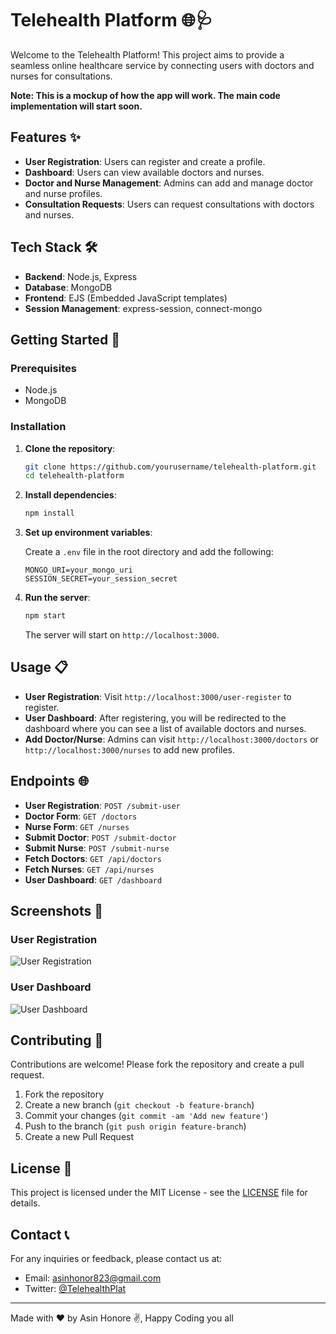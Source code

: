 # Telehealth Platform 🌐🩺

Welcome to the Telehealth Platform! This project aims to provide a seamless online healthcare service by connecting users with doctors and nurses for consultations. 

**Note: This is a mockup of how the app will work. The main code implementation will start soon.**

## Features ✨

- **User Registration**: Users can register and create a profile.
- **Dashboard**: Users can view available doctors and nurses.
- **Doctor and Nurse Management**: Admins can add and manage doctor and nurse profiles.
- **Consultation Requests**: Users can request consultations with doctors and nurses.

## Tech Stack 🛠️

- **Backend**: Node.js, Express
- **Database**: MongoDB
- **Frontend**: EJS (Embedded JavaScript templates)
- **Session Management**: express-session, connect-mongo

## Getting Started 🚀

### Prerequisites

- Node.js
- MongoDB

### Installation

1. **Clone the repository**:

    ```bash
    git clone https://github.com/yourusername/telehealth-platform.git
    cd telehealth-platform
    ```

2. **Install dependencies**:

    ```bash
    npm install
    ```

3. **Set up environment variables**:

    Create a `.env` file in the root directory and add the following:

    ```env
    MONGO_URI=your_mongo_uri
    SESSION_SECRET=your_session_secret
    ```

4. **Run the server**:

    ```bash
    npm start
    ```

    The server will start on `http://localhost:3000`.

## Usage 📋

- **User Registration**: Visit `http://localhost:3000/user-register` to register.
- **User Dashboard**: After registering, you will be redirected to the dashboard where you can see a list of available doctors and nurses.
- **Add Doctor/Nurse**: Admins can visit `http://localhost:3000/doctors` or `http://localhost:3000/nurses` to add new profiles.

## Endpoints 🌐

- **User Registration**: `POST /submit-user`
- **Doctor Form**: `GET /doctors`
- **Nurse Form**: `GET /nurses`
- **Submit Doctor**: `POST /submit-doctor`
- **Submit Nurse**: `POST /submit-nurse`
- **Fetch Doctors**: `GET /api/doctors`
- **Fetch Nurses**: `GET /api/nurses`
- **User Dashboard**: `GET /dashboard`

## Screenshots 📸

### User Registration
![User Registration](./screenshots/user-register.png)

### User Dashboard
![User Dashboard](./screenshots/dashboard.png)

## Contributing 🤝

Contributions are welcome! Please fork the repository and create a pull request.

1. Fork the repository
2. Create a new branch (`git checkout -b feature-branch`)
3. Commit your changes (`git commit -am 'Add new feature'`)
4. Push to the branch (`git push origin feature-branch`)
5. Create a new Pull Request

## License 📜

This project is licensed under the MIT License - see the [LICENSE](LICENSE) file for details.

## Contact 📞

For any inquiries or feedback, please contact us at:

- Email: asinhonor823@gmail.com
- Twitter: [@TelehealthPlat](https://twitter.com/TelehealthPlat)

---

Made with ❤️ by  Asin Honore ✌️, Happy Coding you all
